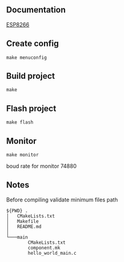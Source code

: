 ## Documentation
[ESP8266](https://docs.espressif.com/projects/esp8266-rtos-sdk/en/latest/get-started/index.html)

## Create config
`make menuconfig`

## Build project
`make`

## Flash project  
`make flash`

## Monitor
`make monitor`

boud rate for monitor 74880


## Notes
Before compiling validate minimum files path
```
${PWD} .
│   CMakeLists.txt
│   Makefile
│   README.md
│
└───main
        CMakeLists.txt
        component.mk
        hello_world_main.c

```
